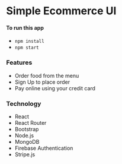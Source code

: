 # Simple Ecommerce UI

#### To run this app
- `npm install`
- `npm start`
### Features
- Order food from the menu
- Sign Up to place order
- Pay online using your credit card

### Technology
- React
- React Router
- Bootstrap
- Node.js
- MongoDB
- Firebase Authentication
- Stripe.js
